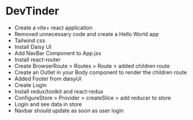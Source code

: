 # DevTinder

- Create a vite+ react application
- Removed unnecessary code and create a Hello World app
- Tailwind css
- Install Daisy UI
- Add NavBar Component to App.jsx
- Install react-router
- Create BrowserRoute > Routes > Route > added children route
- Create an Outlet in your Body component to render the children route
- Added Footer from daisyUI
- Create Login
- Install redux/toolkit and react-redux
- ConfigureStore > Provider > createSlice > add reducer to store
- Login and see data in store
- Navbar should update as soon as user login
